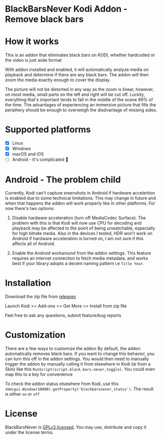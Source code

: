 # BlackBarsNever Kodi Addon - Remove black bars
# How it works
This is an addon that eliminates black bars on KODI, whether hardcoded or the video is just wide format

With addon installed and enabled, it will automatically analyze media on playback and determine 
if there are any black bars. The addon will then zoom the media exactly enough to cover the display.

The picture will not be distorted in any way as the zoom is linear,
however, on most media, small parts on the left and right will be cut off. Luckily, everything that's 
important tends to fall in the middle of the scene 99% of the time. The advantages of experiencing an 
immersive picture that fills the periphery should be enough to overweigh the disdvantage of missing sides.

# Supported platforms                          
- [x] Linux
- [x] Windows
- [x] macOS and iOS
- [ ] Android - It's complicated 🤷
  
# Android - The problem child
Currently, Kodi can't capture sreenshots in Android if hardware accelertion is enabled due to some technical limitations. This may change in future and when that happens the addon will work properly like in other platforms. For now there's two options:

1) Disable hardware acceleration (turn off MediaCodec Surface). The problem with this is that Kodi will now use CPU for decoding and playback may be affected to the point of being unwatchable, especially for high bitrate media. Also in the devices I tested, HDR won't work on Android if hardware acceleration is turned on, I am not sure if this affects all of Android.

2) Enable the Android workaround from the addon settings. This feature requires an internet connection to fetch media metadata, and works best if your library adopts a decent naming pattern i.e `Title Year`. 

# Installation
Download the zip file from [releases](https://github.com/osumoclement/script.black.bars.never/releases)

Launch Kodi >> Add-ons >> Get More >> Install from zip file

Feel free to ask any questions, submit feature/bug reports

# Customization
There are a few ways to customize the addon
By default, the addon automatically removes black bars. If you want to change this behavior, you can turn this off in the addon settings. You would then need to manually trigger the addon by manually calling it from elsewhere in Kodi (ie from a Skin) like this `RunScript(script.black.bars.never,toggle)`. You could even map this to a key for convenience

To check the addon status elsewhere from Kodi, use this `xbmcgui.Window(10000).getProperty('blackbarsnever_status')`. The result is either `on` or `off`

# License
BlackBarsNever is [GPLv3 licensed](https://github.com/osumoclement/script.black.bars.never/blob/main/LICENSE). You may use, distribute and copy it under the license terms.
